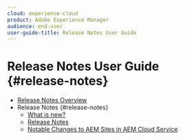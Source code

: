 ```yaml
---
cloud: experience-cloud
product: Adobe Experience Manager
audience: end-user
user-guide-title: Release Notes User Guide
---
```


# Release Notes User Guide {#release-notes}

+ [Release Notes Overview](home.md)
+ Release Notes {#release-notes}
  + [What is new?](what-is-new.md)
  + [Release Notes](release-notes.md)
  + [Notable Changes to AEM Sites in AEM Cloud Service](aem-cloud-changes.md)
